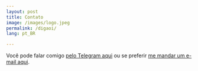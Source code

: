 ```yaml
---
layout: post
title: Contato
image: /images/logo.jpeg
permalink: /digaoi/
lang: pt_BR

---
```


Você pode falar comigo [pelo Telegram aqui](https://t.me/jtemporal) ou se preferir [me mandar um e-mail aqui](mailto:hello@jtemporal.com).
